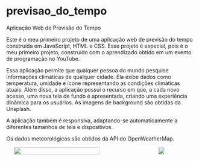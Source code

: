 # previsao_do_tempo

Aplicação Web de Previsão do Tempo

Este é o meu primeiro projeto de uma aplicação web de previsão do tempo construída em JavaScript, HTML e CSS. Esse projeto é especial, pois é o meu primeiro projeto, construído com o aprendizado obtido em um evento de programação no YouTube.

Essa aplicação permite que qualquer pessoa do mundo pesquise informações climáticas de qualquer cidade. Ela exibe dados como temperatura, umidade e ícone representando as condições climáticas atuais. Além disso, a aplicação possui o recurso em que, a cada novo acesso, uma nova tela de fundo é apresentada, criando uma experiência dinâmica para os usuários. As imagens de background são obtidas da Unsplash.

A aplicação também é responsiva, adaptando-se automaticamente a diferentes tamanhos de tela e dispositivos.

Os dados meteorológicos são obtidos da API do OpenWeatherMap.

<div style="display: flex; justify-content: center; align-items: center;">
  <img src="https://github.com/brunoamrls/previsao_do_tempo/assets/168935717/cffd4f67-7c1a-4d9f-8448-70a7e4b8c0ab" width="75%" style="margin-inline-start: 20px; margin-inline-end: 40px;" />
  <img src="https://github.com/brunoamrls/previsao_do_tempo/assets/168935717/f2388f64-dc21-42d2-9c55-4e91054e60fb" width="20%" style="margin-inline-start: 40px; margin-inline-end: 20px;" />
</div>






